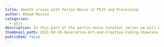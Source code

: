 ```yaml
---
title: Smooth cruves with Perlin Noise in P5JS and Processing
author: Ahmad Moussa
categories:
  - p5js
description: In this part of the perlin noise tutorial series we will have a look at creating smooth curves with Perlin Noise in P5js and processing.
thumbnail_path: 2021-04-16-Generative-Art-and-Creative-Coding-Showcase.png
published: false
---
```

